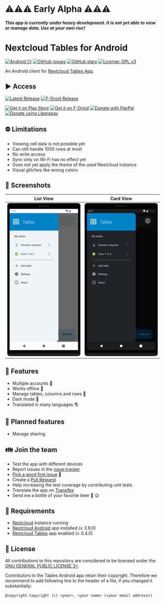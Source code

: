 # ⚠️⚠️⚠️ Early Alpha ⚠️⚠️⚠️

***This app is currently under heavy development. It is not yet able to view or manage data. Use at your own risc!***

# Nextcloud Tables for Android

[![Android CI](https://github.com/stefan-niedermann/nextcloud-tables/workflows/Android%20CI/badge.svg)](https://github.com/stefan-niedermann/nextcloud-tables/actions)
[![GitHub issues](https://img.shields.io/github/issues/stefan-niedermann/nextcloud-tables.svg)](https://github.com/stefan-niedermann/nextcloud-tables/issues)
[![GitHub stars](https://img.shields.io/github/stars/stefan-niedermann/nextcloud-tables.svg)](https://github.com/stefan-niedermann/nextcloud-tables/stargazers)
[![License: GPL v3](https://img.shields.io/badge/License-GPL%20v3-blue.svg)](https://www.gnu.org/licenses/gpl-3.0)

An Android client for [Nextcloud Tables App](https://github.com/nextcloud/tables/).

## ▶️ Access

[![Latest Release](https://img.shields.io/github/v/tag/stefan-niedermann/nextcloud-tables?label=latest+release&sort=semver)](https://github.com/stefan-niedermann/nextcloud-tables/releases)
[![F-Droid Release](https://img.shields.io/f-droid/v/it.niedermann.nextcloud.tables)](https://f-droid.org/de/packages/it.niedermann.nextcloud.tables/)

[<img src="https://play.google.com/intl/en_us/badges/images/generic/en_badge_web_generic.png"
alt="Get it on Play Store"
height="80">](https://play.google.com/store/apps/details?id=it.niedermann.nextcloud.tables.play)
[<img src="https://f-droid.org/badge/get-it-on.png"
alt="Get it on F-Droid"
height="80">](https://f-droid.org/repository/browse/?fdid=it.niedermann.nextcloud.tables)
[<img src="https://raw.githubusercontent.com/stefan-niedermann/paypal-donate-button/master/paypal-donate-button.png"
alt="Donate with PayPal"
height="80">](https://www.paypal.com/cgi-bin/webscr?cmd=_s-xclick&hosted_button_id=ZD39ZE7MGEGBL&source=url)
[<img src="https://raw.githubusercontent.com/stefan-niedermann/DonateButtons/master/LiberaPay.png"
alt="Donate using Liberapay"
height="80">](https://liberapay.com/stefan-niedermann/donate)

## ⛔ Limitations

- Viewing cell data is not possible yet
- Can still handle 1000 rows at most
- No write access
- Sync only on Wi-Fi has no effect yet
- Does not yet apply the theme of the used Nextcloud instance
- Visual glitches like wrong colors

## 👀 Screenshots

| List View                                                                                  | Card View                                                                             |
|--------------------------------------------------------------------------------------------|---------------------------------------------------------------------------------------|
| ![Screenshot of list view](/fastlane/metadata/android/en-US/images/phoneScreenshots/1.png) | ![Screenshot of card](/fastlane/metadata/android/en-US/images/phoneScreenshots/2.png) |

## 🚀 Features
* Multiple accounts 👥
* Works offline 🔌
* Manage tables, columns and rows 📝
* Dark mode 🌙
* Translated in many languages 🌎

## 🏁 Planned features
* Manage sharing

## 👪 Join the team
* Test the app with different devices
* Report issues in the [issue tracker](https://github.com/stefan-niedermann/nextcloud-tables/issues)
* [Pick a good first issue](https://github.com/stefan-niedermann/nextcloud-tables/labels/good%20first%20issue) :notebook:
* Create a [Pull Request](https://opensource.guide/how-to-contribute/#opening-a-pull-request)
* Help increasing the test coverage by contributing unit tests
* Translate the app on [Transifex](https://app.transifex.com/nextcloud/nextcloud/android-tables/)
* Send me a bottle of your favorite beer :beers: :wink:

## 🔗 Requirements
* [Nextcloud](https://nextcloud.com/) instance running
* [Nextcloud Android](https://github.com/nextcloud/android) app installed (≥ 3.9.0)
* [Nextcloud Tables](https://github.com/nextcloud/tables) app enabled (≥ 0.4.0)

## 📓 License
All contributions to this repository are considered to be licensed under the [GNU GENERAL PUBLIC LICENSE 3+](/LICENSE).

Contributors to the Tables Android app retain their copyright. Therefore we recommend to add following line to the header of a file, if you changed it substantially:

```
@copyright Copyright (c) <year>, <your name> (<your email address>)
```
